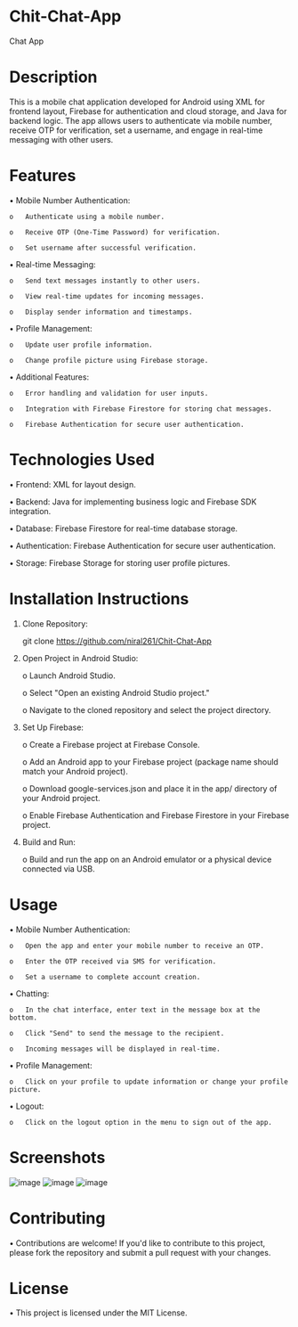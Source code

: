 # Chit-Chat-App
Chat App

# Description

This is a mobile chat application developed for Android using XML for frontend layout, Firebase for authentication and cloud storage, and Java for backend logic. The app allows users to authenticate via mobile number, receive OTP for verification, set a username, and engage in real-time messaging with other users.

# Features

•	Mobile Number Authentication:

    o	Authenticate using a mobile number.
  
    o	Receive OTP (One-Time Password) for verification.
  
    o	Set username after successful verification.

•	Real-time Messaging:

    o	Send text messages instantly to other users.
  
    o	View real-time updates for incoming messages.
  
    o	Display sender information and timestamps.

•	Profile Management:

    o	Update user profile information.
      
    o	Change profile picture using Firebase storage.

•	Additional Features:

    o	Error handling and validation for user inputs.
      
    o	Integration with Firebase Firestore for storing chat messages.
      
    o	Firebase Authentication for secure user authentication.


# Technologies Used

•	Frontend: XML for layout design.

•	Backend: Java for implementing business logic and Firebase SDK integration.

•	Database: Firebase Firestore for real-time database storage.

•	Authentication: Firebase Authentication for secure user authentication.

•	Storage: Firebase Storage for storing user profile pictures.


# Installation Instructions

1.	Clone Repository:

    git clone https://github.com/niral261/Chit-Chat-App

2.	Open Project in Android Studio:

    o	Launch Android Studio.
      
    o	Select "Open an existing Android Studio project."
      
    o	Navigate to the cloned repository and select the project directory.

3.	Set Up Firebase:

    o	Create a Firebase project at Firebase Console.
      
    o	Add an Android app to your Firebase project (package name should match your Android project).
      
    o	Download google-services.json and place it in the app/ directory of your Android project.
      
    o	Enable Firebase Authentication and Firebase Firestore in your Firebase project.

4.	Build and Run:

    o	Build and run the app on an Android emulator or a physical device connected via USB.


# Usage

•	Mobile Number Authentication:

    o	Open the app and enter your mobile number to receive an OTP.
      
    o	Enter the OTP received via SMS for verification.
      
    o	Set a username to complete account creation.

•	Chatting:

    o	In the chat interface, enter text in the message box at the bottom.
      
    o	Click "Send" to send the message to the recipient.
      
    o	Incoming messages will be displayed in real-time.

•	Profile Management:

    o	Click on your profile to update information or change your profile picture.

•	Logout:

    o	Click on the logout option in the menu to sign out of the app.


# Screenshots
![image](https://github.com/niral261/Chit-Chat-App/assets/102373223/98f351cf-6a68-4d63-9193-faf24118b83f) ![image](https://github.com/niral261/Chit-Chat-App/assets/102373223/db4fc0f5-177d-4de3-8865-7ce1b4f94d4e) ![image](https://github.com/niral261/Chit-Chat-App/assets/102373223/47cb4912-7e30-4b76-86d6-dceb4bdb7029)


# Contributing

•	Contributions are welcome! If you'd like to contribute to this project, please fork the repository and submit a pull request with your changes.


# License

•	This project is licensed under the MIT License.

